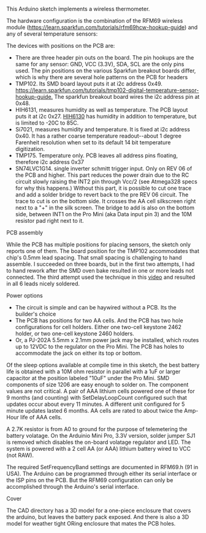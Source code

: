 This Arduino sketch implements a wireless thermometer.

The hardware configuration is the combination of the RFM69 wireless module
(<a href='https://learn.sparkfun.com/tutorials/rfm69hcw-hookup-guide'>https://learn.sparkfun.com/tutorials/rfm69hcw-hookup-guide</a>)
and any of several temperature sensors:
<br/>

The devices with positions on the PCB are:
<ul>
<li>There are three header pin outs on the board. 
The pin hookups are the same for any sensor: GND, VCC (3.3V), SDA, SCL are the only
pins used. The pin positions on the various Sparkfun breakout boards differ, which
is why there are several hole patterns on the PCB for headers</li>
<li>TMP102. Its SMD board layout puts it at i2c address 0x49.
<a href='https://learn.sparkfun.com/tutorials/tmp102-digital-temperature-sensor-hookup-guide'>https://learn.sparkfun.com/tutorials/tmp102-digital-temperature-sensor-hookup-guide.</a>
The sparkfun breakout board wires the i2c address pin at 0x48.
<li>HIH6131, measures humidity as well as temperature. The PCB layout puts it at i2c 0x27.
<a href='https://www.sparkfun.com/products/11295'>HIH6130</a>
has
humidity in addition to temperature, but is limited to -20C to 85C.</li>
<li>Si7021, measures humidity and temperature. It is fixed at i2c 
address 0x40. It has a rather coarse temperature readout--about 1 degree Farenheit resolution
when set to its default 14 bit temperature digitization.
<li>TMP175. Temperature only. PCB leaves all address pins floating, therefore i2c address 0x37
<li>SN74LVC1G14. single inverter schmitt trigger input. Only on REV 06 of the PCB and higher. 
This part reduces the power drain due to the RC circuit slowly raising the INT2 pin
through Vcc/2 (see Atmega328 specs for why this happens.) Without this part,
it is possible to cut one trace and add a solder bridge to revert back to the pre
REV 06 circuit. The trace to cut is on the bottom side. It crosses the AA cell
silkscreen right next to a "+" in the silk screen. The bridge to add is also on the
bottom side, between INT1 on the
Pro Mini (aka Data input pin 3) and the 10M resistor pad right next to it.
</ul>

PCB assembly

While the PCB has multiple positions for placing sensors, the sketch only reports one of them.
The board position for the TMP102 accommodates that chip's 0.5mm lead spacing. That small spacing
is challenging to hand assemble. I succeeded on three boards, but in the first two attempts, I had
to hand rework after the SMD oven bake resulted in one or more leads not connected. 
The third attempt used the technique in this
<a href='https://www.youtube.com/watch?v=xPFujTJbUkI'>video</a> and resulted in all 6 leads nicely soldered.

Power options
<ul>
<li>The circuit is simple and can be haywired without a PCB. Its the builder's choice
<li>The PCB has positions for two AA cells. And the PCB has two hole configurations for
cell holders. Either one two-cell keystone 2462 holder, or two one-cell keystone 2460 holders.
<li>Or, a PJ-202A 5.5mm x 2.1mm power jack may be installed, which routes up to 12VDC
to the regulator on the Pro Mini. The PCB has holes to accommodate the jack on either
its top or bottom.
</ul>

Of the sleep options available at compile time in this sketch, the best
battery life is obtained with a 10M ohm resistor in parallel with a 1uF or larger
capacitor at the position labeled "10uF" under the Pro Mini. 
SMD components of size 1206 are easy enough to solder on. 
The component values are not critical. A pair of AAA lithium cells
powered one of these for 9 months (and counting) with SetDelayLoopCount 
configured such that updates occur about every 11 minutes. A different unit
configured for 5 minute updates lasted 6 months. AA cells are rated
to about twice the Amp-Hour life of AAA cells.

A 2.7K resistor is from A0 to ground for the purpose of 
telemetering the battery volatage. 
On the Arduinio Mini Pro, 3.3V version, solder jumper SJ1 is removed which disables
the on-board volatage regulator and LED.
The system is powered with a 2 cell AA (or AAA) lithium battery wired to VCC (not RAW).

The required SetFrequencyBand settings are documented in RFM69.h (91 in USA). The Arduino
can be programmed through either its serial interface or the ISP pins on the PCB. But
the RFM69 configuration can only be accomplished through the Arduino's serial interface. 

Cover

The CAD directory has a 3D model for a one-piece enclosure that covers the arduino, but leaves the
battery pack exposed. And there is also a 3D model for weather tight ORing enclosure that 
mates the PCB holes.


